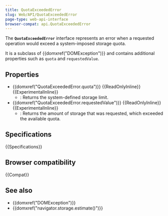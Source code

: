 ```yaml
---
title: QuotaExceededError
slug: Web/API/QuotaExceededError
page-type: web-api-interface
browser-compat: api.QuotaExceededError
---
```


The **`QuotaExceededError`** interface represents an error when a requested operation would exceed a system-imposed storage quota.

It is a subclass of {{domxref("DOMException")}} and contains additional properties such as `quota` and `requestedValue`.

## Properties

- {{domxref("QuotaExceededError.quota")}} {{ReadOnlyInline}} {{ExperimentalInline}}
  - : Returns the system-defined storage limit.
- {{domxref("QuotaExceededError.requestedValue")}} {{ReadOnlyInline}} {{ExperimentalInline}}
  - : Returns the amount of storage that was requested, which exceeded the available quota.

## Specifications

{{Specifications}}

## Browser compatibility

{{Compat}}

## See also

- {{domxref("DOMException")}}
- {{domxref("navigator.storage.estimate()")}}

